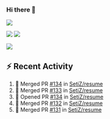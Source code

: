 ### Hi there 👋

![](https://github-profile-summary-cards.vercel.app/api/cards/profile-details?username=SetiZ&theme=github_dark)

![](https://github-profile-summary-cards.vercel.app/api/cards/repos-per-language?username=SetiZ&theme=github_dark)
![](https://github-profile-summary-cards.vercel.app/api/cards/most-commit-language?username=SetiZ&theme=github_dark)

![](https://github-profile-summary-cards.vercel.app/api/cards/stats?username=SetiZ&theme=github_dark)

## :zap: Recent Activity	

<!--START_SECTION:activity-->
1. 🎉 Merged PR [#134](https://github.com/SetiZ/resume/pull/134) in [SetiZ/resume](https://github.com/SetiZ/resume)
2. 🎉 Merged PR [#133](https://github.com/SetiZ/resume/pull/133) in [SetiZ/resume](https://github.com/SetiZ/resume)
3. 💪 Opened PR [#134](https://github.com/SetiZ/resume/pull/134) in [SetiZ/resume](https://github.com/SetiZ/resume)
4. 🎉 Merged PR [#132](https://github.com/SetiZ/resume/pull/132) in [SetiZ/resume](https://github.com/SetiZ/resume)
5. 🎉 Merged PR [#131](https://github.com/SetiZ/resume/pull/131) in [SetiZ/resume](https://github.com/SetiZ/resume)
<!--END_SECTION:activity-->

<!--
**SetiZ/SetiZ** is a ✨ _special_ ✨ repository because its `README.md` (this file) appears on your GitHub profile.

Here are some ideas to get you started:

- 🔭 I’m currently working on ...
- 🌱 I’m currently learning ...
- 👯 I’m looking to collaborate on ...
- 🤔 I’m looking for help with ...
- 💬 Ask me about ...
- 📫 How to reach me: ...
- 😄 Pronouns: ...
- ⚡ Fun fact: ...
-->
